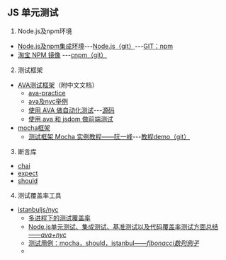## JS 单元测试
1. Node.js及npm环境
 * [Node.js及npm集成环境](https://github.com/mochajs/mocha)---[Node.js（git）](https://github.com/nodejs/node)---[GIT：npm](https://github.com/npm/npm)
 * [淘宝 NPM 镜像](https://npm.taobao.org) ---[cnpm（git）](https://github.com/cnpm/cnpm)
2. 测试框架
 * [AVA测试框架](https://github.com/avajs/ava-docs/blob/master/zh_CN/readme.md)（附中文文档） 
     * [ava-practice](http://i5ting.github.io/ava-practice/)
     * [ava及nyc举例](http://blog.csdn.net/dongshaoshuai/article/details/51684256)
     * [使用 AVA 做自动化测试](http://www.bijishequ.com/detail/438720?p=)---[源码](https://github.com/Barrior/ava-testing-examples)
     * [使用 ava 和 jsdom 做前端测试](https://segmentfault.com/a/1190000005834279)
 * [mocha框架](https://github.com/mochajs/mocha) 
     * [测试框架 Mocha 实例教程——阮一峰](http://www.ruanyifeng.com/blog/2015/12/a-mocha-tutorial-of-examples.html)---[教程demo（git）](https://github.com/ruanyf/mocha-demos)


3. 断言库
 * [chai](https://github.com/chaijs/chai)
 * [expect](https://github.com/Automattic/expect.js)
 * [should](https://github.com/shouldjs/should.js)

4. 测试覆盖率工具
 * [istanbuljs/nyc](https://github.com/istanbuljs/nyc)
     * [多进程下的测试覆盖率](http://taobaofed.org/blog/2015/12/15/nodejs-cluster-cov/)
     * [Node.js单元测试、集成测试、基准测试以及代码覆盖率测试方面总结——*ava+nyc*](http://ourjs.com/detail/5738493888feaf2d031d24fa)
     * [测试用例：mocha，should，istanbul——*fibonacci数列例子*](http://wiki.jikexueyuan.com/project/node-lessons/mocha-should-istanbul.html)
     * 
